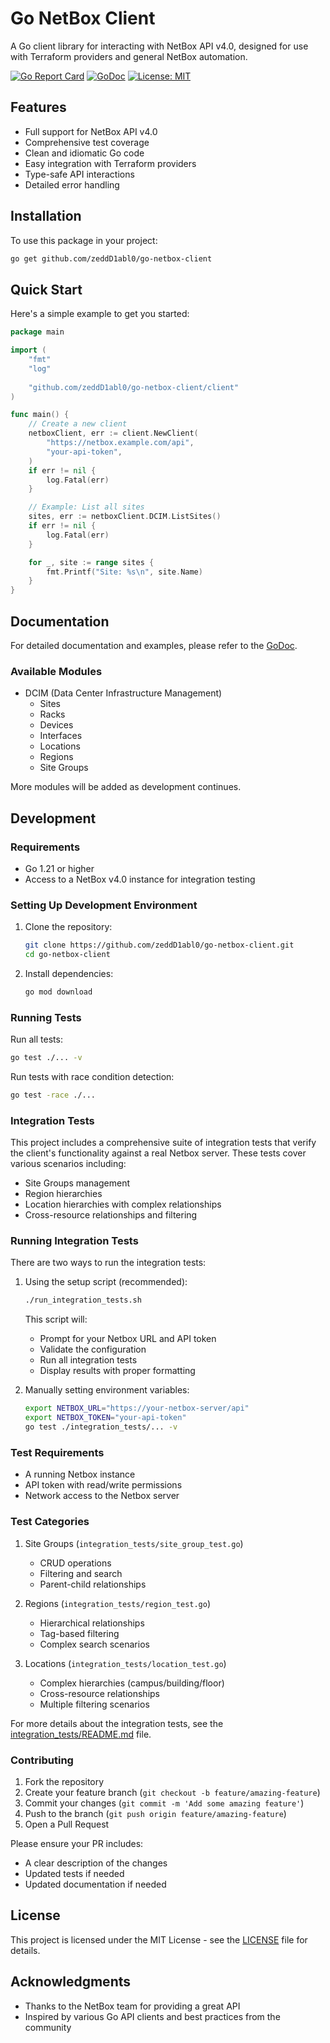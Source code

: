 # Go NetBox Client

A Go client library for interacting with NetBox API v4.0, designed for use with Terraform providers and general NetBox automation.

[![Go Report Card](https://goreportcard.com/badge/github.com/zeddD1abl0/go-netbox-client)](https://goreportcard.com/report/github.com/zeddD1abl0/go-netbox-client)
[![GoDoc](https://godoc.org/github.com/zeddD1abl0/go-netbox-client?status.svg)](https://godoc.org/github.com/zeddD1abl0/go-netbox-client)
[![License: MIT](https://img.shields.io/badge/License-MIT-yellow.svg)](https://opensource.org/licenses/MIT)

## Features

- Full support for NetBox API v4.0
- Comprehensive test coverage
- Clean and idiomatic Go code
- Easy integration with Terraform providers
- Type-safe API interactions
- Detailed error handling

## Installation

To use this package in your project:

```bash
go get github.com/zeddD1abl0/go-netbox-client
```

## Quick Start

Here's a simple example to get you started:

```go
package main

import (
    "fmt"
    "log"
    
    "github.com/zeddD1abl0/go-netbox-client/client"
)

func main() {
    // Create a new client
    netboxClient, err := client.NewClient(
        "https://netbox.example.com/api",
        "your-api-token",
    )
    if err != nil {
        log.Fatal(err)
    }

    // Example: List all sites
    sites, err := netboxClient.DCIM.ListSites()
    if err != nil {
        log.Fatal(err)
    }

    for _, site := range sites {
        fmt.Printf("Site: %s\n", site.Name)
    }
}
```

## Documentation

For detailed documentation and examples, please refer to the [GoDoc](https://godoc.org/github.com/zeddD1abl0/go-netbox-client).

### Available Modules

- DCIM (Data Center Infrastructure Management)
  - Sites
  - Racks
  - Devices
  - Interfaces
  - Locations
  - Regions
  - Site Groups

More modules will be added as development continues.

## Development

### Requirements

- Go 1.21 or higher
- Access to a NetBox v4.0 instance for integration testing

### Setting Up Development Environment

1. Clone the repository:
   ```bash
   git clone https://github.com/zeddD1abl0/go-netbox-client.git
   cd go-netbox-client
   ```

2. Install dependencies:
   ```bash
   go mod download
   ```

### Running Tests

Run all tests:
```bash
go test ./... -v
```

Run tests with race condition detection:
```bash
go test -race ./...
```

### Integration Tests

This project includes a comprehensive suite of integration tests that verify the client's functionality against a real Netbox server. These tests cover various scenarios including:

- Site Groups management
- Region hierarchies
- Location hierarchies with complex relationships
- Cross-resource relationships and filtering

### Running Integration Tests

There are two ways to run the integration tests:

1. Using the setup script (recommended):
   ```bash
   ./run_integration_tests.sh
   ```
   This script will:
   - Prompt for your Netbox URL and API token
   - Validate the configuration
   - Run all integration tests
   - Display results with proper formatting

2. Manually setting environment variables:
   ```bash
   export NETBOX_URL="https://your-netbox-server/api"
   export NETBOX_TOKEN="your-api-token"
   go test ./integration_tests/... -v
   ```

### Test Requirements

- A running Netbox instance
- API token with read/write permissions
- Network access to the Netbox server

### Test Categories

1. Site Groups (`integration_tests/site_group_test.go`)
   - CRUD operations
   - Filtering and search
   - Parent-child relationships

2. Regions (`integration_tests/region_test.go`)
   - Hierarchical relationships
   - Tag-based filtering
   - Complex search scenarios

3. Locations (`integration_tests/location_test.go`)
   - Complex hierarchies (campus/building/floor)
   - Cross-resource relationships
   - Multiple filtering scenarios

For more details about the integration tests, see the [integration_tests/README.md](integration_tests/README.md) file.

### Contributing

1. Fork the repository
2. Create your feature branch (`git checkout -b feature/amazing-feature`)
3. Commit your changes (`git commit -m 'Add some amazing feature'`)
4. Push to the branch (`git push origin feature/amazing-feature`)
5. Open a Pull Request

Please ensure your PR includes:
- A clear description of the changes
- Updated tests if needed
- Updated documentation if needed

## License

This project is licensed under the MIT License - see the [LICENSE](LICENSE) file for details.

## Acknowledgments

- Thanks to the NetBox team for providing a great API
- Inspired by various Go API clients and best practices from the community
